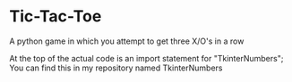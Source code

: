 # Tic-Tac-Toe
A python game in which you attempt to get three X/O's in a row

At the top of the actual code is an import statement for "TkinterNumbers"; You can find this in my repository named TkinterNumbers
